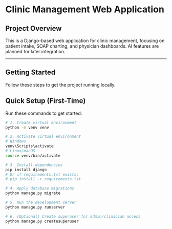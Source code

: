 # Clinic Management Web Application

## Project Overview
This is a Django-based web application for clinic management, focusing on patient intake, SOAP charting, and physician dashboards. AI features are planned for later integration.  

---

## Getting Started

Follow these steps to get the project running locally.

## Quick Setup (First-Time)

Run these commands to get started:

```bash
# 1. Create virtual environment
python -m venv venv

# 2. Activate virtual environment
# Windows
venv\Scripts\activate
# Linux/macOS
source venv/bin/activate

# 3. Install dependencies
pip install django
# Or if requirements.txt exists:
# pip install -r requirements.txt

# 4. Apply database migrations
python manage.py migrate

# 5. Run the development server
python manage.py runserver

# 6. (Optional) Create superuser for admin/clinician access
python manage.py createsuperuser



